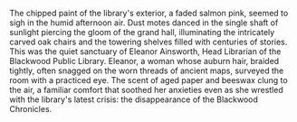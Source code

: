 The chipped paint of the library's exterior, a faded salmon pink, seemed to sigh in the humid afternoon air.  Dust motes danced in the single shaft of sunlight piercing the gloom of the grand hall, illuminating the intricately carved oak chairs and the towering shelves filled with centuries of stories.  This was the quiet sanctuary of Eleanor Ainsworth, Head Librarian of the Blackwood Public Library.  Eleanor, a woman whose auburn hair, braided tightly, often snagged on the worn threads of ancient maps, surveyed the room with a practiced eye.  The scent of aged paper and beeswax clung to the air, a familiar comfort that soothed her anxieties even as she wrestled with the library's latest crisis: the disappearance of the Blackwood Chronicles.
